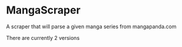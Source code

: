 MangaScraper
============

A scraper that will parse a given manga series from mangapanda.com

There are currently 2 versions
